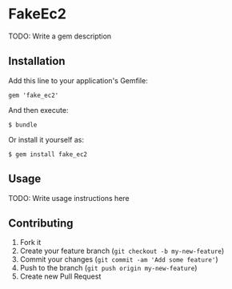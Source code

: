 # FakeEc2

TODO: Write a gem description

## Installation

Add this line to your application's Gemfile:

    gem 'fake_ec2'

And then execute:

    $ bundle

Or install it yourself as:

    $ gem install fake_ec2

## Usage

TODO: Write usage instructions here

## Contributing

1. Fork it
2. Create your feature branch (`git checkout -b my-new-feature`)
3. Commit your changes (`git commit -am 'Add some feature'`)
4. Push to the branch (`git push origin my-new-feature`)
5. Create new Pull Request
